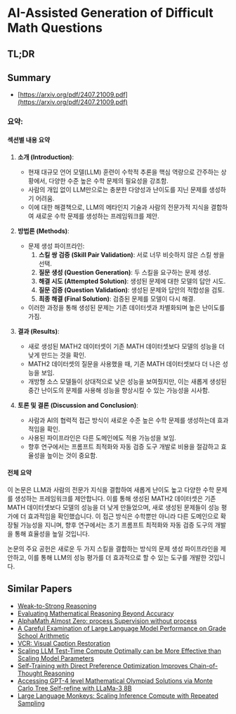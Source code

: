 # AI-Assisted Generation of Difficult Math Questions
## TL;DR
## Summary
- [https://arxiv.org/pdf/2407.21009.pdf](https://arxiv.org/pdf/2407.21009.pdf)

### 요약:

#### 섹션별 내용 요약

1. **소개 (Introduction)**:
   - 현재 대규모 언어 모델(LLM) 훈련이 수학적 추론을 핵심 역량으로 간주하는 상황에서, 다양한 수준 높은 수학 문제의 필요성을 강조함.
   - 사람의 개입 없이 LLM만으로는 충분한 다양성과 난이도를 지닌 문제를 생성하기 어려움.
   - 이에 대한 해결책으로, LLM의 메타인지 기술과 사람의 전문가적 지식을 결합하여 새로운 수학 문제를 생성하는 프레임워크를 제안.

2. **방법론 (Methods)**:
   - 문제 생성 파이프라인: 
     1. **스킬 쌍 검증 (Skill Pair Validation)**: 서로 너무 비슷하지 않은 스킬 쌍을 선택.
     2. **질문 생성 (Question Generation)**: 두 스킬을 요구하는 문제 생성.
     3. **해결 시도 (Attempted Solution)**: 생성된 문제에 대한 모델의 답안 시도.
     4. **질문 검증 (Question Validation)**: 생성된 문제와 답안의 적합성을 검토.
     5. **최종 해결 (Final Solution)**: 검증된 문제를 모델이 다시 해결.
   - 이러한 과정을 통해 생성된 문제는 기존 데이터셋과 차별화되며 높은 난이도를 가짐.

3. **결과 (Results)**:
   - 새로 생성된 MATH2 데이터셋이 기존 MATH 데이터셋보다 모델의 성능을 더 낮게 만드는 것을 확인.
   - MATH2 데이터셋의 질문을 사용했을 때, 기존 MATH 데이터셋보다 더 나은 성능을 보임.
   - 개방형 소스 모델들이 상대적으로 낮은 성능을 보여줬지만, 이는 새롭게 생성된 중간 난이도의 문제를 사용해 성능을 향상시킬 수 있는 가능성을 시사함.

4. **토론 및 결론 (Discussion and Conclusion)**:
   - 사람과 AI의 협력적 접근 방식이 새로운 수준 높은 수학 문제를 생성하는데 효과적임을 확인.
   - 사용된 파이프라인은 다른 도메인에도 적용 가능성을 보임.
   - 향후 연구에서는 프롬프트 최적화와 자동 검증 도구 개발로 비용을 절감하고 효율성을 높이는 것이 중요함.

#### 전체 요약
이 논문은 LLM과 사람의 전문가 지식을 결합하여 새롭게 난이도 높고 다양한 수학 문제를 생성하는 프레임워크를 제안합니다. 이를 통해 생성된 MATH2 데이터셋은 기존 MATH 데이터셋보다 모델의 성능을 더 낮게 만들었으며, 새로 생성된 문제들이 성능 평가에 더 효과적임을 확인했습니다. 이 접근 방식은 수학뿐만 아니라 다른 도메인으로 확장될 가능성을 지니며, 향후 연구에서는 초기 프롬프트 최적화와 자동 검증 도구의 개발을 통해 효율성을 높일 것입니다.

논문의 주요 공헌은 새로운 두 가지 스킬을 결합하는 방식의 문제 생성 파이프라인을 제안하고, 이를 통해 LLM의 성능 평가를 더 효과적으로 할 수 있는 도구를 개발한 것입니다.

## Similar Papers
- [Weak-to-Strong Reasoning](2407.13647.md)
- [Evaluating Mathematical Reasoning Beyond Accuracy](2404.05692.md)
- [AlphaMath Almost Zero: process Supervision without process](2405.03553.md)
- [A Careful Examination of Large Language Model Performance on Grade School Arithmetic](2405.00332.md)
- [VCR: Visual Caption Restoration](2406.06462.md)
- [Scaling LLM Test-Time Compute Optimally can be More Effective than Scaling Model Parameters](2408.03314.md)
- [Self-Training with Direct Preference Optimization Improves Chain-of-Thought Reasoning](2407.18248.md)
- [Accessing GPT-4 level Mathematical Olympiad Solutions via Monte Carlo Tree Self-refine with LLaMa-3 8B](2406.07394.md)
- [Large Language Monkeys: Scaling Inference Compute with Repeated Sampling](2407.21787.md)

